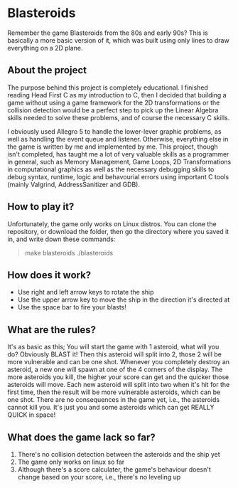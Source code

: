 # Blasteroids
Remember the game Blasteroids from the 80s and early 90s?
This is basically a more basic version of it, which was built using only lines to draw everything on a 2D plane.

## About the project
The purpose behind this project is completely educational. I finished reading Head First C as my introduction to C,
then I decided that building a game without using a game framework for the 2D transformations or the collision detection
would be a perfect step to pick up the Linear Algebra skills needed to solve these problems, and of course the necessary C skills.

I obviously used Allegro 5 to handle the lower-lever graphic problems, as well as handling the event queue and listener.
Otherwise, everything else in the game is written by me and implemented by me. This project, though isn't completed,
has taught me a lot of very valuable skills as a programmer in general,
such as Memory Management, Game Loops, 2D Transformations in computational graphics as well as
the necessary debugging skills to debug syntax, runtime, logic and behavourial errors using important C tools (mainly Valgrind, AddressSanitizer and GDB).

## How to play it?
Unfortunately, the game only works on Linux distros. You can clone the repository, or download the folder, then go the directory where you saved it in,
and write down these commands:

> make blasteroids
> ./blasteroids

## How does it work?
* Use right and left arrow keys to rotate the ship
* Use the upper arrow key to move the ship in the direction it's directed at
* Use the space bar to fire your blasts!

## What are the rules?
It's as basic as this; You will start the game with 1 asteroid, what will you do? Obviously BLAST it! Then this asteroid will split into 2,
those 2 will be more vulnerable and can be one shot. Whenever you completely destroy an asteroid, a new one will spawn at one of the 4 corners of the display.
The more asteroids you kill, the higher your score can get and the quicker those asteroids will move. Each new asteroid will split into two
when it's hit for the first time, then the result will be more vulnerable asteroids, which can be one shot. There are no consequences in the game yet, i.e.,
the asteroids cannot kill you. It's just you and some asteroids which can get REALLY QUICK in space!

## What does the game lack so far?
1. There's no collision detection between the asteroids and the ship yet
2. The game only works on linux so far
3. Although there's a score calculater, the game's behaviour doesn't change based on your score, i.e., there's no leveling up